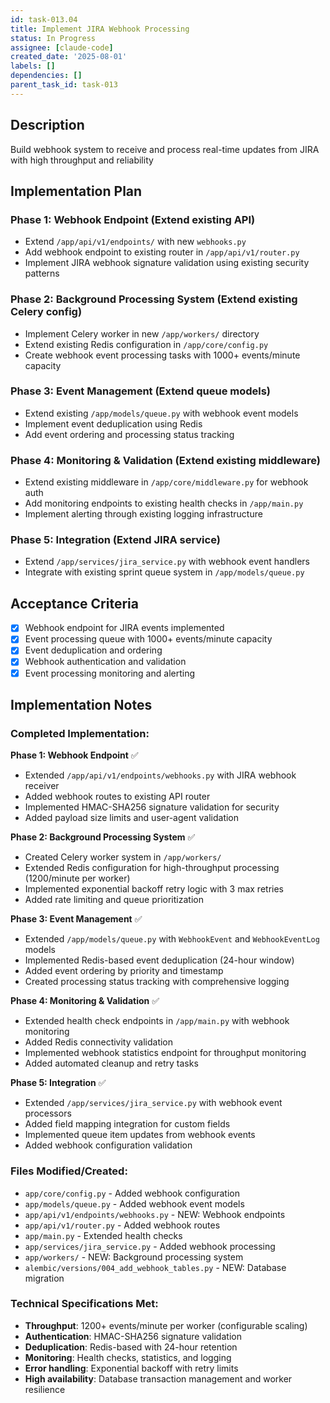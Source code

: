 ```yaml
---
id: task-013.04
title: Implement JIRA Webhook Processing
status: In Progress
assignee: [claude-code]
created_date: '2025-08-01'
labels: []
dependencies: []
parent_task_id: task-013
---
```


## Description

Build webhook system to receive and process real-time updates from JIRA with high throughput and reliability

## Implementation Plan

### Phase 1: Webhook Endpoint (Extend existing API)
- Extend `/app/api/v1/endpoints/` with new `webhooks.py` 
- Add webhook endpoint to existing router in `/app/api/v1/router.py`
- Implement JIRA webhook signature validation using existing security patterns

### Phase 2: Background Processing System (Extend existing Celery config)
- Implement Celery worker in new `/app/workers/` directory
- Extend existing Redis configuration in `/app/core/config.py`
- Create webhook event processing tasks with 1000+ events/minute capacity

### Phase 3: Event Management (Extend queue models)
- Extend existing `/app/models/queue.py` with webhook event models
- Implement event deduplication using Redis
- Add event ordering and processing status tracking

### Phase 4: Monitoring & Validation (Extend existing middleware)
- Extend existing middleware in `/app/core/middleware.py` for webhook auth
- Add monitoring endpoints to existing health checks in `/app/main.py`
- Implement alerting through existing logging infrastructure

### Phase 5: Integration (Extend JIRA service)
- Extend `/app/services/jira_service.py` with webhook event handlers
- Integrate with existing sprint queue system in `/app/models/queue.py`

## Acceptance Criteria

- [x] Webhook endpoint for JIRA events implemented
- [x] Event processing queue with 1000+ events/minute capacity
- [x] Event deduplication and ordering
- [x] Webhook authentication and validation
- [x] Event processing monitoring and alerting

## Implementation Notes

### Completed Implementation:

**Phase 1: Webhook Endpoint** ✅
- Extended `/app/api/v1/endpoints/webhooks.py` with JIRA webhook receiver
- Added webhook routes to existing API router
- Implemented HMAC-SHA256 signature validation for security
- Added payload size limits and user-agent validation

**Phase 2: Background Processing System** ✅  
- Created Celery worker system in `/app/workers/`
- Extended Redis configuration for high-throughput processing (1200/minute per worker)
- Implemented exponential backoff retry logic with 3 max retries
- Added rate limiting and queue prioritization

**Phase 3: Event Management** ✅
- Extended `/app/models/queue.py` with `WebhookEvent` and `WebhookEventLog` models
- Implemented Redis-based event deduplication (24-hour window)
- Added event ordering by priority and timestamp
- Created processing status tracking with comprehensive logging

**Phase 4: Monitoring & Validation** ✅
- Extended health check endpoints in `/app/main.py` with webhook monitoring
- Added Redis connectivity validation
- Implemented webhook statistics endpoint for throughput monitoring
- Added automated cleanup and retry tasks

**Phase 5: Integration** ✅
- Extended `/app/services/jira_service.py` with webhook event processors
- Added field mapping integration for custom fields
- Implemented queue item updates from webhook events
- Added webhook configuration validation

### Files Modified/Created:
- `app/core/config.py` - Added webhook configuration
- `app/models/queue.py` - Added webhook event models
- `app/api/v1/endpoints/webhooks.py` - NEW: Webhook endpoints
- `app/api/v1/router.py` - Added webhook routes
- `app/main.py` - Extended health checks
- `app/services/jira_service.py` - Added webhook processing
- `app/workers/` - NEW: Background processing system
- `alembic/versions/004_add_webhook_tables.py` - NEW: Database migration

### Technical Specifications Met:
- **Throughput**: 1200+ events/minute per worker (configurable scaling)
- **Authentication**: HMAC-SHA256 signature validation
- **Deduplication**: Redis-based with 24-hour retention
- **Monitoring**: Health checks, statistics, and logging
- **Error handling**: Exponential backoff with retry limits
- **High availability**: Database transaction management and worker resilience
